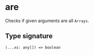 # are

Checks if given arguments are all `Arrays`.

## Type signature

```
(...xs: any[]) => boolean
```

<!-- TODO-START
## Examples

TODO: List at least one example down below.

```javascript
are(); // ⇒ TODO
```

## Questions

TODO: List questions that may this function answers.
TODO-END -->
